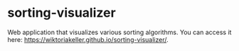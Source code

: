 # sorting-visualizer

Web application that visualizes various sorting algorithms. You can access it here: https://wiktoriakeller.github.io/sorting-visualizer/.
